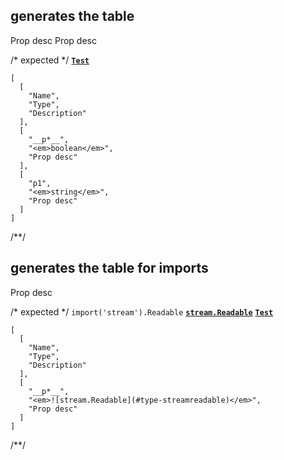 ## generates the table
<types>
  <type name="Test">
    <prop boolean name="p">Prop desc</prop>
    <prop opt string name="p1">Prop desc</prop>
  </type>
</types>

/* expected */
__[`Test`](t-type)__

```table
[
  [
    "Name",
    "Type",
    "Description"
  ],
  [
    "__p*__",
    "<em>boolean</em>",
    "Prop desc"
  ],
  [
    "p1",
    "<em>string</em>",
    "Prop desc"
  ]
]
```
/**/

## generates the table for imports
<types>
  <import from="stream" name="Readable" />
  <type name="Test">
    <prop type="!stream.Readable" name="p">Prop desc</prop>
  </type>
</types>

/* expected */
`import('stream').Readable` __[`stream.Readable`](l-type)__
__[`Test`](t-type)__

```table
[
  [
    "Name",
    "Type",
    "Description"
  ],
  [
    "__p*__",
    "<em>![stream.Readable](#type-streamreadable)</em>",
    "Prop desc"
  ]
]
```
/**/